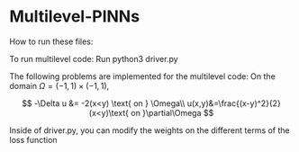# Multilevel-PINNs
How to run these files: 

To run multilevel code: 
Run python3 driver.py

The following problems are implemented for the multilevel code: 
On the domain $\Omega=(-1,1)\times(-1,1)$, 

$$
-\Delta u &= -2(x<y) \text{ on } \Omega\\
u(x,y)&=\frac{(x-y)^2}{2}(x<y)\text{ on }\partial\Omega
$$

Inside of driver.py, you can modify the weights on the different terms of the loss function 



